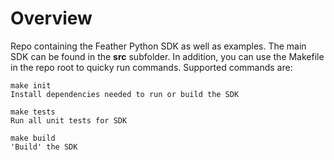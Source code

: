 # Overview

Repo containing the Feather Python SDK as well as examples.
The main SDK can be found in the **src** subfolder. In addition, you can use the Makefile in the repo root
to quicky run commands. Supported commands are:

    make init
    Install dependencies needed to run or build the SDK

    make tests
    Run all unit tests for SDK

    make build
    'Build' the SDK
